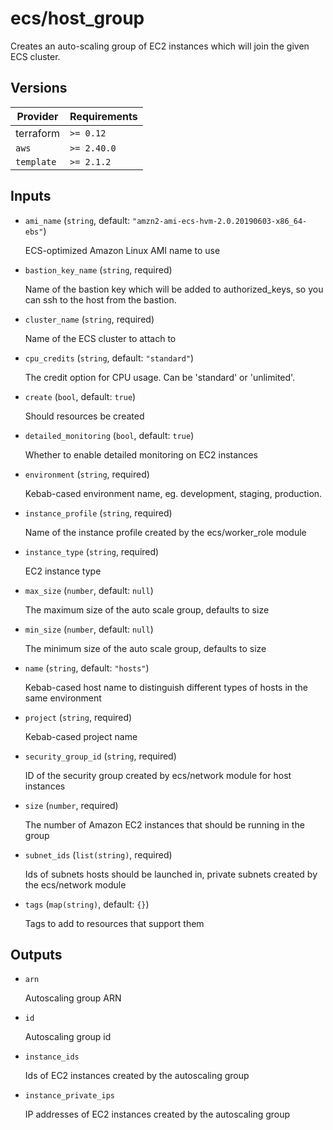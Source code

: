 # ecs/host_group

Creates an auto-scaling group of EC2 instances which will join the given ECS cluster.

<!-- bin/docs -->

## Versions

| Provider | Requirements |
|-|-|
| terraform | `>= 0.12` |
| `aws` | `>= 2.40.0` |
| `template` | `>= 2.1.2` |

## Inputs

* `ami_name` (`string`, default: `"amzn2-ami-ecs-hvm-2.0.20190603-x86_64-ebs"`)

    ECS-optimized Amazon Linux AMI name to use

* `bastion_key_name` (`string`, required)

    Name of the bastion key which will be added to authorized_keys, so you can ssh to the host from the bastion.

* `cluster_name` (`string`, required)

    Name of the ECS cluster to attach to

* `cpu_credits` (`string`, default: `"standard"`)

    The credit option for CPU usage. Can be 'standard' or 'unlimited'.

* `create` (`bool`, default: `true`)

    Should resources be created

* `detailed_monitoring` (`bool`, default: `true`)

    Whether to enable detailed monitoring on EC2 instances

* `environment` (`string`, required)

    Kebab-cased environment name, eg. development, staging, production.

* `instance_profile` (`string`, required)

    Name of the instance profile created by the ecs/worker_role module

* `instance_type` (`string`, required)

    EC2 instance type

* `max_size` (`number`, default: `null`)

    The maximum size of the auto scale group, defaults to size

* `min_size` (`number`, default: `null`)

    The minimum size of the auto scale group, defaults to size

* `name` (`string`, default: `"hosts"`)

    Kebab-cased host name to distinguish different types of hosts in the same environment

* `project` (`string`, required)

    Kebab-cased project name

* `security_group_id` (`string`, required)

    ID of the security group created by ecs/network module for host instances

* `size` (`number`, required)

    The number of Amazon EC2 instances that should be running in the group

* `subnet_ids` (`list(string)`, required)

    Ids of subnets hosts should be launched in, private subnets created by the ecs/network module

* `tags` (`map(string)`, default: `{}`)

    Tags to add to resources that support them



## Outputs

* `arn`

    Autoscaling group ARN

* `id`

    Autoscaling group id

* `instance_ids`

    Ids of EC2 instances created by the autoscaling group

* `instance_private_ips`

    IP addresses of EC2 instances created by the autoscaling group
